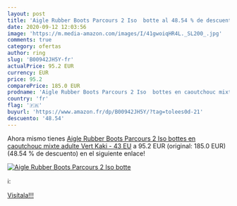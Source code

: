 ```yaml
---
layout: post
title: 'Aigle Rubber Boots Parcours 2 Iso  botte al 48.54 % de descuento'
date: 2020-09-12 12:03:56
image: 'https://m.media-amazon.com/images/I/41gwoiqHR4L._SL200_.jpg'
comments: true
category: ofertas
author: ring
slug: 'B00942JH5Y-fr'
actualPrice: 95.2 EUR
currency: EUR
price: 95.2
comparePrice: 185.0 EUR
prodname: 'Aigle Rubber Boots Parcours 2 Iso  bottes en caoutchouc mixte adulte Vert  Kaki  - 43 EU'
country: 'fr'
flag: '🇫🇷'
buyurl: 'https://www.amazon.fr/dp/B00942JH5Y/?tag=tolees0d-21'
descuento: '48.54'
---
```


Ahora mismo tienes [Aigle Rubber Boots Parcours 2 Iso  bottes en caoutchouc mixte adulte Vert  Kaki  - 43 EU](https://www.amazon.fr/dp/B00942JH5Y/?tag=tolees0d-21) a 95.2 EUR (original: 185.0 EUR) (48.54 %  de descuento) en el siguiente enlace!

[![Aigle Rubber Boots Parcours 2 Iso  botte](https://m.media-amazon.com/images/I/41gwoiqHR4L._SL200_.jpg)](https://www.amazon.fr/dp/B00942JH5Y/?tag=tolees0d-21)

ℹ️:


[Visítala!!!](https://www.amazon.fr/dp/B00942JH5Y/?tag=tolees0d-21)
